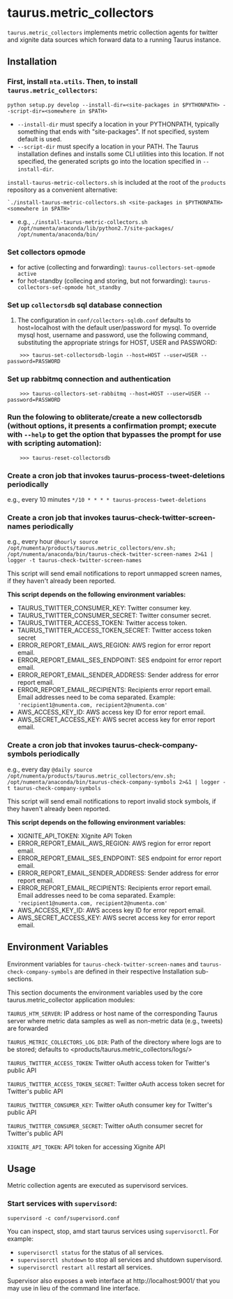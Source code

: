 taurus.metric_collectors
========================

`taurus.metric_collectors` implements metric collection agents for twitter and
xignite data sources which forward data to a running Taurus instance.

Installation
------------

### First, install `nta.utils`.  Then, to install `taurus.metric_collectors`:

    python setup.py develop --install-dir=<site-packages in $PYTHONPATH> --script-dir=<somewhere in $PATH>

- `--install-dir` must specify a location in your PYTHONPATH, typically
  something that ends with "site-packages".  If not specified, system default
  is used.
- `--script-dir` must specify a location in your PATH.  The Taurus installation
  defines and installs some CLI utilities into this location.  If not
  specified, the generated scripts go into the location specified in
  `--install-dir`.

`install-taurus-metric-collectors.sh` is included at the root of the `products` repository as a
convenient alternative:

    `./install-taurus-metric-collectors.sh <site-packages in $PYTHONPATH> <somewhere in $PATH>`

- e.g., `./install-taurus-metric-collectors.sh /opt/numenta/anaconda/lib/python2.7/site-packages/ /opt/numenta/anaconda/bin/`


### Set collectors opmode

- for active (collecting and forwarding): `taurus-collectors-set-opmode active`
- for hot-standby (collecing and storing, but not forwarding): `taurus-collectors-set-opmode hot_standby`


### Set up `collectorsdb` sql database connection

1. The configuration in `conf/collectors-sqldb.conf` defaults to host=localhost with the default user/password for mysql. To override mysql host, username and password, use the following command, substituting the appropriate strings for HOST, USER and PASSWORD:
```
    >>> taurus-set-collectorsdb-login --host=HOST --user=USER --password=PASSWORD
```

### Set up rabbitmq connection and authentication
```
    >>> taurus-collectors-set-rabbitmq --host=HOST --user=USER --password=PASSWORD
```

### Run the folowing to obliterate/create a new collectorsdb (without options, it presents a confirmation prompt; execute with  `--help` to get the option that bypasses the prompt for use with scripting automation):
```
    >>> taurus-reset-collectorsdb
```

### Create a cron job that invokes taurus-process-tweet-deletions periodically

  e.g., every 10 minutes
  `*/10 * * * * taurus-process-tweet-deletions`

### Create a cron job that invokes taurus-check-twitter-screen-names periodically

  e.g., every hour
  `@hourly source /opt/numenta/products/taurus.metric_collectors/env.sh; /opt/numenta/anaconda/bin/taurus-check-twitter-screen-names 2>&1 | logger -t taurus-check-twitter-screen-names`

This script will send email notifications to report unmapped screen names, if they haven't already been reported.

**This script depends on the following environment variables:**

* TAURUS_TWITTER_CONSUMER_KEY: Twitter consumer key.
* TAURUS_TWITTER_CONSUMER_SECRET: Twitter consumer secret.
* TAURUS_TWITTER_ACCESS_TOKEN: Twitter access token.
* TAURUS_TWITTER_ACCESS_TOKEN_SECRET: Twitter access token secret
* ERROR_REPORT_EMAIL_AWS_REGION: AWS region for error report email.
* ERROR_REPORT_EMAIL_SES_ENDPOINT: SES endpoint for error report email.
* ERROR_REPORT_EMAIL_SENDER_ADDRESS: Sender address for error report email.
* ERROR_REPORT_EMAIL_RECIPIENTS: Recipients error report email. Email addresses need to be coma separated. Example: `'recipient1@numenta.com, recipient2@numenta.com'`
* AWS_ACCESS_KEY_ID: AWS access key ID for error report email.
* AWS_SECRET_ACCESS_KEY: AWS secret access key for error report email.

### Create a cron job that invokes taurus-check-company-symbols periodically

  e.g., every day
  `@daily source /opt/numenta/products/taurus.metric_collectors/env.sh; /opt/numenta/anaconda/bin/taurus-check-company-symbols 2>&1 | logger -t taurus-check-company-symbols`

This script will send email notifications to report invalid stock symbols, if they haven't already been reported.

**This script depends on the following environment variables:**

* XIGNITE_API_TOKEN: XIgnite API Token
* ERROR_REPORT_EMAIL_AWS_REGION: AWS region for error report email.
* ERROR_REPORT_EMAIL_SES_ENDPOINT: SES endpoint for error report email.
* ERROR_REPORT_EMAIL_SENDER_ADDRESS: Sender address for error report email.
* ERROR_REPORT_EMAIL_RECIPIENTS: Recipients error report email. Email addresses need to be coma separated. Example: `'recipient1@numenta.com, recipient2@numenta.com'`
* AWS_ACCESS_KEY_ID: AWS access key ID for error report email.
* AWS_SECRET_ACCESS_KEY: AWS secret access key for error report email.


Environment Variables
---------------------

Environment variables for `taurus-check-twitter-screen-names` and
`taurus-check-company-symbols` are defined in their respective Installation
sub-sections.

This section documents the environment variables used by the core
taurus.metric_collector application modules:

`TAURUS_HTM_SERVER`: IP address or host name of the corresponding Taurus server
where metric data samples as well as non-metric data (e.g., tweets) are
forwarded

`TAURUS_METRIC_COLLECTORS_LOG_DIR`: Path of the directory where logs are to be
stored; defaults to <products/taurus.metric_collectors/logs/>

`TAURUS_TWITTER_ACCESS_TOKEN`: Twitter oAuth access token for Twitter's public API

`TAURUS_TWITTER_ACCESS_TOKEN_SECRET`: Twitter oAuth access token secret for Twitter's public API

`TAURUS_TWITTER_CONSUMER_KEY`: Twitter oAuth consumer key for Twitter's public API

`TAURUS_TWITTER_CONSUMER_SECRET`: Twitter oAuth consumer secret for Twitter's public API

`XIGNITE_API_TOKEN`: API token for accessing Xignite API


Usage
-----

Metric collection agents are executed as supervisord services.

### Start services with `supervisord`:

    supervisord -c conf/supervisord.conf

You can inspect, stop, amd start taurus services using `supervisorctl`.  For
example:

- `supervisorctl status` for the status of all services.
- `supervisorctl shutdown` to stop all services and shutdown supervisord.
- `supervisorctl restart all` restart all services.

Supervisor also exposes a web interface at http://localhost:9001/ that you may
use in lieu of the command line interface.
